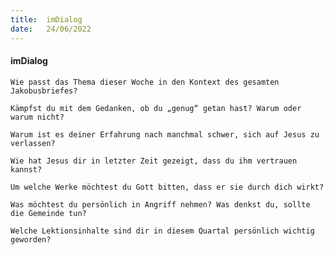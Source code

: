 ```yaml
---
title:  imDialog
date:   24/06/2022
---
```


#### imDialog

`Wie passt das Thema dieser Woche in den Kontext des gesamten Jakobusbriefes?`

`Kämpfst du mit dem Gedanken, ob du „genug“ getan hast? Warum oder warum nicht?`

`Warum ist es deiner Erfahrung nach manchmal schwer, sich auf Jesus zu verlassen?`

`Wie hat Jesus dir in letzter Zeit gezeigt, dass du ihm vertrauen kannst?`

`Um welche Werke möchtest du Gott bitten, dass er sie durch dich wirkt?`

`Was möchtest du persönlich in Angriff nehmen? Was denkst du, sollte die Gemeinde tun?`

`Welche Lektionsinhalte sind dir in diesem Quartal persönlich wichtig geworden?`
